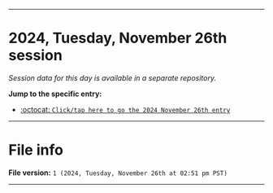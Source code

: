 
***

# 2024, Tuesday, November 26th session

_Session data for this day is available in a separate repository._

**Jump to the specific entry:**

- [:octocat: `Click/tap here to go the 2024 November 26th entry`](https://github.com/seanpm2001/SeansLifeArchive_Images_TinyTower_Y2024/tree/SeansLifeArchive_Images_TinyTower_Y2024_Main-dev/2024/11_November/26/)

***

# File info

**File version:** `1 (2024, Tuesday, November 26th at 02:51 pm PST)`

***
